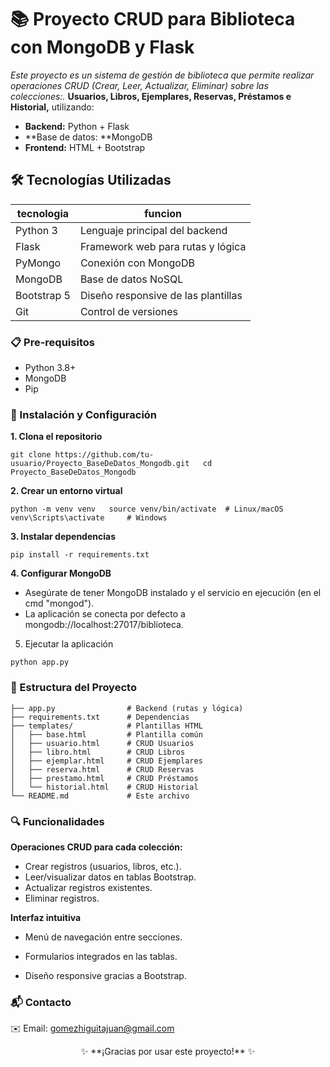 # 📚 Proyecto CRUD para Biblioteca con MongoDB y Flask

_Este proyecto es un sistema de gestión de biblioteca que permite realizar operaciones CRUD (Crear, Leer, Actualizar, Eliminar) sobre las colecciones:._
**Usuarios, Libros, Ejemplares, Reservas, Préstamos e Historial,** utilizando:

- **Backend:** Python + Flask
- **Base de datos: **MongoDB
- **Frontend:** HTML + Bootstrap

## 🛠️ Tecnologías Utilizadas

| **tecnologia**  |**funcion**   |
| ------------ | ------------ |
| Python 3  |Lenguaje principal del backend   |
| Flask  | Framework web para rutas y lógica  |
| PyMongo  | Conexión con MongoDB  |
| MongoDB  |  Base de datos NoSQL |
| Bootstrap 5  | Diseño responsive de las plantillas  |
|Git  |Control de versiones   |


### 📋 Pre-requisitos
- Python 3.8+
- MongoDB
- Pip

### 🚀 Instalación y Configuración
**1. Clona el repositorio**

   ``git clone https://github.com/tu-usuario/Proyecto_BaseDeDatos_Mongodb.git  
cd Proyecto_BaseDeDatos_Mongodb  ``

**2. Crear un entorno virtual**

``python -m venv venv  
source venv/bin/activate  # Linux/macOS  
venv\Scripts\activate     # Windows  ``

**3. Instalar dependencias**

``pip install -r requirements.txt  ``

**4. Configurar MongoDB**

- Asegúrate de tener MongoDB instalado y el servicio en ejecución (en el cmd "mongod").
- La aplicación se conecta por defecto a mongodb://localhost:27017/biblioteca.

5. Ejecutar la aplicación

``python app.py  ``

### 📂 Estructura del Proyecto

```Proyecto_BaseDeDatos_Mongodb/  
├── app.py                # Backend (rutas y lógica)  
├── requirements.txt      # Dependencias  
├── templates/            # Plantillas HTML  
│   ├── base.html         # Plantilla común  
│   ├── usuario.html      # CRUD Usuarios  
│   ├── libro.html        # CRUD Libros  
│   ├── ejemplar.html     # CRUD Ejemplares  
│   ├── reserva.html      # CRUD Reservas  
│   ├── prestamo.html     # CRUD Préstamos  
│   └── historial.html    # CRUD Historial  
└── README.md             # Este archivo
```

### 🔍 Funcionalidades

**Operaciones CRUD para cada colección:**

- Crear registros (usuarios, libros, etc.).
- Leer/visualizar datos en tablas Bootstrap.
- Actualizar registros existentes.
- Eliminar registros.

**Interfaz intuitiva**

- Menú de navegación entre secciones.

- Formularios integrados en las tablas.

- Diseño responsive gracias a Bootstrap.

### 📬 Contacto
✉️ Email: gomezhiguitajuan@gmail.com

<p align="center"> ✨ **¡Gracias por usar este proyecto!** ✨ </p>
